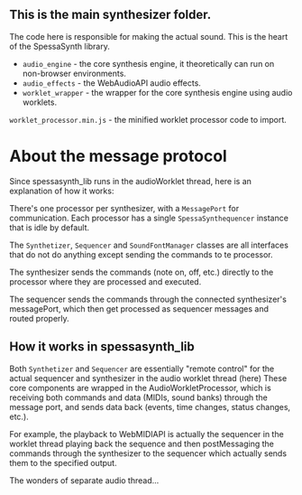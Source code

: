 ## This is the main synthesizer folder.

The code here is responsible for making the actual sound.
This is the heart of the SpessaSynth library.

- `audio_engine` - the core synthesis engine, it theoretically can run on non-browser environments.
- `audio_effects` - the WebAudioAPI audio effects.
- `worklet_wrapper` - the wrapper for the core synthesis engine using audio worklets.

`worklet_processor.min.js` - the minified worklet processor code to import.

# About the message protocol
Since spessasynth_lib runs in the audioWorklet thread, here is an explanation of how it works:

There's one processor per synthesizer, with a `MessagePort` for communication.
Each processor has a single `SpessaSynthequencer` instance that is idle by default.

The `Synthetizer`, 
`Sequencer` and `SoundFontManager` classes are all interfaces 
that do not do anything except sending the commands to te processor.

The synthesizer sends the commands (note on, off, etc.) directly to the processor where they are processed and executed.

The sequencer sends the commands through the connected synthesizer's messagePort, which then get processed as sequencer messages and routed properly.


## How it works in spessasynth_lib
Both `Synthetizer` and `Sequencer` are essentially "remote control"
for the actual sequencer and synthesizer in the audio worklet thread (here)
These core components are wrapped in the AudioWorkletProcessor, which is receiving both commands and data (MIDIs, sound banks)
through the message port, and sends data back (events, time changes, status changes, etc.).

For example,
the playback to WebMIDIAPI is actually the sequencer in the worklet thread
playing back the sequence and then postMessaging the commands through the synthesizer to the sequencer
which actually sends them to the specified output.

The wonders of separate audio thread...